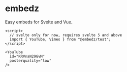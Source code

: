 # embedz
Easy embeds for Svelte and Vue.

```svelte
<script>
  // svelte only for now, requires svelte 5 and above
  import { YouTube, Vimeo } from "@embedz/test";
</script>

<YouTube 
  id="KRVnaN29GvM" 
  posterquality="low"
/>
```
